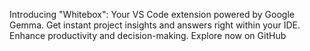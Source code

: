 Introducing "Whitebox": Your VS Code extension powered by Google Gemma. Get instant project insights and answers right within your IDE. Enhance productivity and decision-making. Explore now on GitHub
